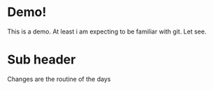 # Demo!

This is a demo. At least i am expecting to be familiar with git.
Let see.

# Sub header
Changes are the routine of the days